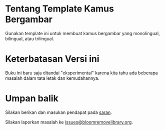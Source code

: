 # Tentang Template Kamus Bergambar
Gunakan template ini untuk membuat kamus bergambar yang monolingual, bilingual, atau trilingual.

# Keterbatasan Versi ini
Buku ini baru saja ditandai "eksperimental" karena kita tahu ada beberapa masalah dalam tata letak dan kemudahannya.

# Umpan balik
Silakan berikan dan masukan pendapat pada [saran](http://bloomlibrary.org/suggestions).

Silakan laporkan masalah ke [issues@bloomremovelibrary.org](mailto:issues@bloomremovelibrary.org?subject=Picture&nbsp;Dictionary&nbsp;Problem).
